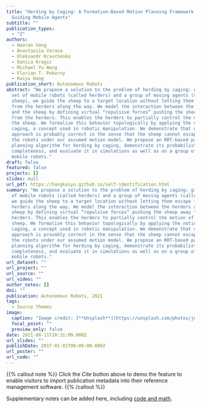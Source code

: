 ```yaml
---
title: "Herding by Caging: A Formation-Based Motion Planning Framework for
  Guiding Mobile Agents"
subtitle: ""
publication_types:
  - "2"
authors:
  - Haoran Song
  - Anastasiia Varava
  - Oleksandr Kravchenko
  - Danica Kragic
  - Michael Yu Wang
  - Florian T. Pokorny
  - Kaiyu Hang
publication_short: Autonomous Robots
abstract: "We propose a solution to the problem of herding by caging: given a
  set of mobile robots (called herders) and a group of moving agents (called
  sheep), we guide the sheep to a target location without letting them escape
  from the herders along the way. We model the interaction between the herders
  and the sheep by defining virtual “repulsive forces” pushing the sheep away
  from the herders. This enables the herders to partially control the motion of
  the sheep. We formalize this behavior topologically by applying the notion of
  caging, a concept used in robotic manipulation. We demonstrate that our
  approach is probably correct in the sense that the sheep cannot escape from
  the robots under our assumed motion model. We propose an RRT-based path
  planning algorithm for herding by caging, demonstrate its probabilistic
  completeness, and evaluate it in simulations as well as on a group of real
  mobile robots."
draft: false
featured: false
projects: []
slides: null
url_pdf: https://hangkaiyu.github.io/self-identification.html
summary: "We propose a solution to the problem of herding by caging: given a set
  of mobile robots (called herders) and a group of moving agents (called sheep),
  we guide the sheep to a target location without letting them escape from the
  herders along the way. We model the interaction between the herders and the
  sheep by defining virtual “repulsive forces” pushing the sheep away from the
  herders. This enables the herders to partially control the motion of the
  sheep. We formalize this behavior topologically by applying the notion of
  caging, a concept used in robotic manipulation. We demonstrate that our
  approach is provably correct in the sense that the sheep cannot escape from
  the robots under our assumed motion model. We propose an RRT-based path
  planning algorithm for herding by caging, demonstrate its probabilistic
  completeness, and evaluate it in simulations as well as on a group of real
  mobile robots."
url_dataset: ""
url_project: ""
url_source: ""
url_video: ""
author_notes: []
doi: ""
publication: Autonomous Robots, 2021
tags:
  - Source Themes
image:
  caption: "Image credit: [**Unsplash**](https://unsplash.com/photos/jdD8gXaTZsc)"
  focal_point: ""
  preview_only: false
date: 2021-08-11T20:31:00.000Z
url_slides: ""
publishDate: 2017-01-01T00:00:00.000Z
url_poster: ""
url_code: ""
---
```


{{% callout note %}}
Click the _Cite_ button above to demo the feature to enable visitors to import publication metadata into their reference management software.
{{% /callout %}}

Supplementary notes can be added here, including [code and math](https://wowchemy.com/docs/content/writing-markdown-latex/).
